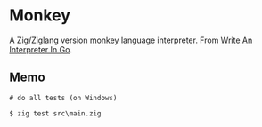 # Monkey

A Zig/Ziglang version [monkey](https://monkeylang.org/) language interpreter. From [Write An Interpreter In Go](https://interpreterbook.com/).

## Memo
```
# do all tests (on Windows)

$ zig test src\main.zig
```
